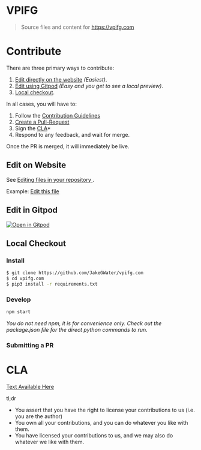 # VPIFG

> Source files and content for https://vpifg.com

# Contribute

There are three primary ways to contribute:

1. [Edit directly on the website](#edit-on-website) _(Easiest)_.
2. [Edit using Gitpod](#edit-in-gitpod) _(Easy and you get to see a local preview)_.
3. [Local checkout](#local-checkout).

In all cases, you will have to:

1. Follow the [Contribution Guidelines](https://github.com/JakeGWater/vpifg.com/blob/main/source/about/contributing.rst) 
1. [Create a Pull-Request](https://docs.github.com/en/github/collaborating-with-issues-and-pull-requests/creating-a-pull-request-from-a-fork)
1. Sign the [CLA](#cla)*
1. Respond to any feedback, and wait for merge.

Once the PR is merged, it will immediately be live.

## Edit on Website

See [Editing files in your repository
](https://docs.github.com/en/github/managing-files-in-a-repository/editing-files-in-your-repository).

Example: [Edit this file](https://github.com/JakeGWater/vpifg.com/edit/main/README.md)

## Edit in Gitpod

[![Open in Gitpod](https://gitpod.io/button/open-in-gitpod.svg)](https://gitpod.io/#https://github.com/JakeGWater/vpifg.com)

## Local Checkout

### Install

```sh
$ git clone https://github.com/JakeGWater/vpifg.com
$ cd vpifg.com
$ pip3 install -r requirements.txt
```

### Develop

```sh
npm start
```

_You do not need npm, it is for convenience only. Check out the package.json file for the direct python commands to run_.

### Submitting a PR

# CLA

[Text Available Here](https://gist.github.com/JakeGWater/80087b416dcf23f07f98ddf73fd47301)

tl;dr

* You assert that you have the right to license your contributions to us (i.e. you are the author)
* You own all your contributions, and you can do whatever you like with them.
* You have licensed your contributions to us, and we may also do whatever we like with them.
